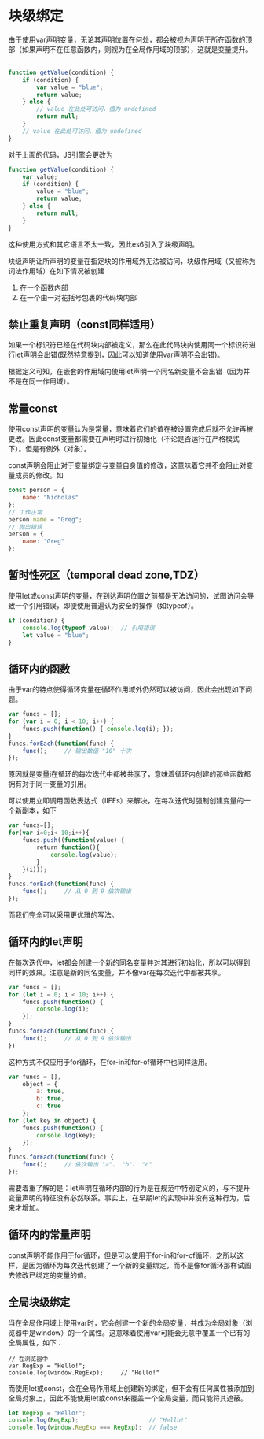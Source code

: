 # 块级绑定
由于使用var声明变量，无论其声明位置在何处，都会被视为声明于所在函数的顶部（如果声明不在任意函数内，则视为在全局作用域的顶部），这就是变量提升。  
``` javascript
function getValue(condition) {
    if (condition) {
        var value = "blue";
        return value;
    } else {
        // value 在此处可访问，值为 undefined
        return null;
    }
    // value 在此处可访问，值为 undefined
}
```
对于上面的代码，JS引擎会更改为
``` javascript
function getValue(condition) {
    var value;
    if (condition) {
        value = "blue";
        return value;
    } else {
        return null;
    }
}
```
这种使用方式和其它语言不太一致，因此es6引入了块级声明。

块级声明让所声明的变量在指定块的作用域外无法被访问，块级作用域（又被称为词法作用域）在如下情况被创建：
1. 在一个函数内部
2. 在一个由一对花括号包裹的代码块内部
## 禁止重复声明（const同样适用）
如果一个标识符已经在代码块内部被定义，那么在此代码块内使用同一个标识符进行let声明会出错(既然特意提到，因此可以知道使用var声明不会出错)。

根据定义可知，在嵌套的作用域内使用let声明一个同名新变量不会出错（因为并不是在同一作用域）。
## 常量const
使用const声明的变量认为是常量，意味着它们的值在被设置完成后就不允许再被更改。因此const变量都需要在声明时进行初始化（不论是否运行在严格模式下）。但是有例外（对象）。

const声明会阻止对于变量绑定与变量自身值的修改，这意味着它并不会阻止对变量成员的修改。如
``` javascript
const person = {
    name: "Nicholas"
};
// 工作正常
person.name = "Greg";
// 抛出错误
person = {
    name: "Greg"
};
```
## 暂时性死区（temporal dead zone,TDZ）
使用let或const声明的变量，在到达声明位置之前都是无法访问的，试图访问会导致一个引用错误，即便使用普遍认为安全的操作（如typeof）。
``` javascript
if (condition) {
    console.log(typeof value);  // 引用错误
    let value = "blue";
}
```
## 循环内的函数
由于var的特点使得循环变量在循环作用域外仍然可以被访问，因此会出现如下问题。
``` javascript
var funcs = [];
for (var i = 0; i < 10; i++) {
    funcs.push(function() { console.log(i); });
}
funcs.forEach(function(func) {
    func();     // 输出数值 "10" 十次
});
```
原因就是变量i在循环的每次迭代中都被共享了，意味着循环内创建的那些函数都拥有对于同一变量的引用。

可以使用立即调用函数表达式（IIFEs）来解决，在每次迭代时强制创建变量的一个新副本，如下
``` javascript
var funcs=[];
for(var i=0;i< 10;i++){
    funcs.push((function(value) {
        return function(){
            console.log(value);
        }
    }(i)));
}
funcs.forEach(function(func) {
    func();     // 从 0 到 9 依次输出
});
```
而我们完全可以采用更优雅的写法。
## 循环内的let声明
在每次迭代中，let都会创建一个新的同名变量并对其进行初始化，所以可以得到同样的效果。注意是新的同名变量，并不像var在每次迭代中都被共享。
``` javascript
var funcs = [];
for (let i = 0; i < 10; i++) {
    funcs.push(function() {
        console.log(i);
    });
}
funcs.forEach(function(func) {
    func();     // 从 0 到 9 依次输出
})
```
这种方式不仅应用于for循环，在for-in和for-of循环中也同样适用。
``` javascript
var funcs = [],
    object = {
        a: true,
        b: true,
        c: true
    };
for (let key in object) {
    funcs.push(function() {
        console.log(key);
    });
}
funcs.forEach(function(func) {
    func();     // 依次输出 "a"、 "b"、 "c"
});
```
需要着重了解的是：let声明在循环内部的行为是在规范中特别定义的，与不提升变量声明的特征没有必然联系。事实上，在早期let的实现中并没有这种行为，后来才增加。
## 循环内的常量声明
const声明不能作用于for循环，但是可以使用于for-in和for-of循环，之所以这样，是因为循环为每次迭代创建了一个新的变量绑定，而不是像for循环那样试图去修改已绑定的变量的值。
## 全局块级绑定
当在全局作用域上使用var时，它会创建一个新的全局变量，并成为全局对象（浏览器中是window）的一个属性。这意味着使用var可能会无意中覆盖一个已有的全局属性，如下：
``` javascritpt
// 在浏览器中
var RegExp = "Hello!";
console.log(window.RegExp);     // "Hello!"
```
而使用let或const，会在全局作用域上创建新的绑定，但不会有任何属性被添加到全局对象上，因此不能使用let或const来覆盖一个全局变量，而只能将其遮蔽。
``` javascript
let RegExp = "Hello!";
console.log(RegExp);                    // "Hello!"
console.log(window.RegExp === RegExp);  // false
```


